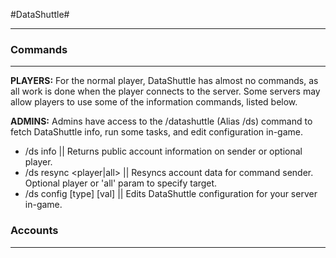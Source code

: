 #DataShuttle#
***

### Commands ###
***
**PLAYERS:** For the normal player, DataShuttle has almost no commands, as all work is done when the player connects to the server. Some servers may allow players to use some of the information commands, listed below.

**ADMINS:** Admins have access to the /datashuttle (Alias /ds) command to fetch DataShuttle info, run some tasks, and edit configuration in-game.
 - /ds info <player> || Returns public account information on sender or optional player.
 - /ds resync <player|all> || Resyncs account data for command sender. Optional player or 'all' param to specify target.
 - /ds config [type] [val] || Edits DataShuttle configuration for your server in-game.

### Accounts ###
***


